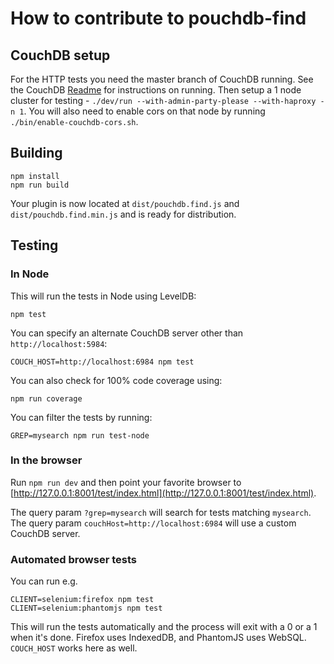 How to contribute to pouchdb-find
=======

CouchDB setup
-------

For the HTTP tests you need the master branch of CouchDB running. See the CouchDB [Readme](https://github.com/apache/couchdb) for instructions on running.
Then setup a 1 node cluster for testing - `./dev/run --with-admin-party-please --with-haproxy -n 1`.
You will also need to enable cors on that node by running `./bin/enable-couchdb-cors.sh`.

Building
----
    npm install
    npm run build

Your plugin is now located at `dist/pouchdb.find.js` and `dist/pouchdb.find.min.js` and is ready for distribution.

Testing
----

### In Node

This will run the tests in Node using LevelDB:

    npm test

You can specify an alternate CouchDB server other than `http://localhost:5984`:

    COUCH_HOST=http://localhost:6984 npm test

You can also check for 100% code coverage using:

    npm run coverage

You can filter the tests by running:

    GREP=mysearch npm run test-node

### In the browser

Run `npm run dev` and then point your favorite browser to [http://127.0.0.1:8001/test/index.html](http://127.0.0.1:8001/test/index.html).

The query param `?grep=mysearch` will search for tests matching `mysearch`. The query param `couchHost=http://localhost:6984` will use a custom CouchDB server.

### Automated browser tests

You can run e.g.

    CLIENT=selenium:firefox npm test
    CLIENT=selenium:phantomjs npm test

This will run the tests automatically and the process will exit with a 0 or a 1 when it's done. Firefox uses IndexedDB, and PhantomJS uses WebSQL. `COUCH_HOST` works here as well.
